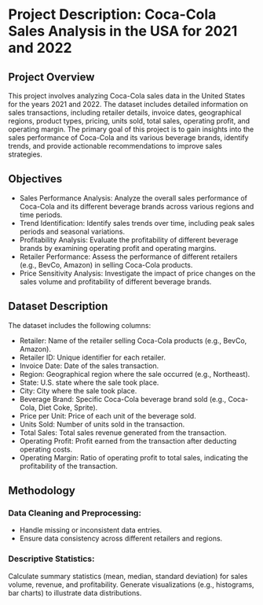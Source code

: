 
# Project Description: Coca-Cola Sales Analysis in the USA for 2021 and 2022

## Project Overview
This project involves analyzing Coca-Cola sales data in the United States for the years 2021 and 2022. The dataset includes detailed information on sales transactions, including retailer details, invoice dates, geographical regions, product types, pricing, units sold, total sales, operating profit, and operating margin. The primary goal of this project is to gain insights into the sales performance of Coca-Cola and its various beverage brands, identify trends, and provide actionable recommendations to improve sales strategies.

## Objectives
- Sales Performance Analysis: Analyze the overall sales performance of Coca-Cola and its different beverage brands across various regions and time periods.
- Trend Identification: Identify sales trends over time, including peak sales periods and seasonal variations.
- Profitability Analysis: Evaluate the profitability of different beverage brands by examining operating profit and operating margins.
- Retailer Performance: Assess the performance of different retailers (e.g., BevCo, Amazon) in selling Coca-Cola products.
- Price Sensitivity Analysis: Investigate the impact of price changes on the sales volume and profitability of different beverage brands.

## Dataset Description
The dataset includes the following columns:

- Retailer: Name of the retailer selling Coca-Cola products (e.g., BevCo, Amazon).
- Retailer ID: Unique identifier for each retailer.
- Invoice Date: Date of the sales transaction.
- Region: Geographical region where the sale occurred (e.g., Northeast).
- State: U.S. state where the sale took place.
- City: City where the sale took place.
- Beverage Brand: Specific Coca-Cola beverage brand sold (e.g., Coca-Cola, Diet Coke, Sprite).
- Price per Unit: Price of each unit of the beverage sold.
- Units Sold: Number of units sold in the transaction.
- Total Sales: Total sales revenue generated from the transaction.
- Operating Profit: Profit earned from the transaction after deducting operating costs.
- Operating Margin: Ratio of operating profit to total sales, indicating the profitability of the transaction.

## Methodology
### Data Cleaning and Preprocessing:

- Handle missing or inconsistent data entries.
- Ensure data consistency across different retailers and regions.

### Descriptive Statistics:
Calculate summary statistics (mean, median, standard deviation) for sales volume, revenue, and profitability.
Generate visualizations (e.g., histograms, bar charts) to illustrate data distributions.
